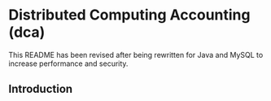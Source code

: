 # Distributed Computing Accounting (dca)

This README has been revised after being rewritten for Java and MySQL to increase performance and security.

## Introduction


